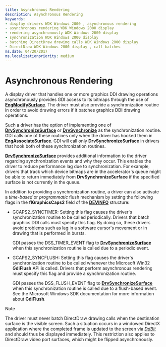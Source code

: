 ```yaml
---
title: Asynchronous Rendering
description: Asynchronous Rendering
keywords:
- display drivers WDK Windows 2000 , asynchronous rendering
- asynchronous rendering WDK Windows 2000 display
- rendering asynchronously WDK Windows 2000 display
- synchronization WDK Windows 2000 display
- batching DirectDraw drawing calls WDK Windows 2000 display
- DirectDraw WDK Windows 2000 display , call batches
ms.date: 04/20/2017
ms.localizationpriority: medium
---
```


# Asynchronous Rendering

A display driver that handles one or more graphics DDI drawing operations asynchronously provides GDI access to its bitmaps through the use of [**EngModifySurface**](/windows/win32/api/winddi/nf-winddi-engmodifysurface). The driver must also provide a synchronization routine in order to avoid drawing errors if it batches graphics DDI drawing operations.

Such a driver has the option of implementing one of [**DrvSynchronizeSurface**](/windows/win32/api/winddi/nf-winddi-drvsynchronizesurface) or [**DrvSynchronize**](/windows/win32/api/winddi/nf-winddi-drvsynchronize) as the synchronization routine. GDI calls one of these routines only when the driver has hooked them in [**EngAssociateSurface**](/windows/win32/api/winddi/nf-winddi-engassociatesurface). GDI will call only **DrvSynchronizeSurface** in drivers that hook both of these synchronization routines.

[**DrvSynchronizeSurface**](/windows/win32/api/winddi/nf-winddi-drvsynchronizesurface) provides additional information to the driver regarding synchronization events and why they occur. This enables the driver to reduce performance lag due to synchronization. For example, drivers that track which device bitmaps are in the accelerator's queue might be able to return immediately from **DrvSynchronizeSurface** if the specified surface is not currently in the queue.

In addition to providing a synchronization routine, a driver can also activate a *time-based* or *programmatic* flush mechanism by setting the following flags in the **flGraphicsCaps2** field of the [**DEVINFO**](/windows/win32/api/winddi/ns-winddi-devinfo) structure:

* GCAPS2_SYNCTIMER: Setting this flag causes the driver's synchronization routine to be called periodically. Drivers that batch graphics DDI calls must specify this flag. By doing so, these drivers avoid problems such as lag in a software cursor's movement or in drawing that is performed in bursts.

  GDI passes the DSS_TIMER_EVENT flag to [**DrvSynchronizeSurface**](/windows/win32/api/winddi/nf-winddi-drvsynchronizesurface) when this synchronization routine is called due to a periodic event.

* GCAPS2_SYNCFLUSH: Setting this flag causes the driver's synchronization routine to be called whenever the Microsoft Win32 **GdiFlush** API is called. Drivers that perform asynchronous rendering must specify this flag and provide a synchronization routine.

  GDI passes the DSS_FLUSH_EVENT flag to [**DrvSynchronizeSurface**](/windows/win32/api/winddi/nf-winddi-drvsynchronizesurface) when this synchronization routine is called due to a flush-based event. See the Microsoft Windows SDK documentation for more information about **GdiFlush**.

> [!NOTE]
> The driver must never batch DirectDraw drawing calls when the destination surface is the visible screen. Such a situation occurs in a windowed DirectX application where the completed frame is updated to the screen via [*DdBlt*](/windows/win32/api/ddrawint/nc-ddrawint-pdd_surfcb_blt) and should thus be displayed immediately. This restriction also applies to DirectDraw video port surfaces, which might be flipped asynchronously.
